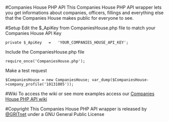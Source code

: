 #Companies House PHP API
This Companies House PHP API wrapper lets you get informations about companies, officers, fillings and everything else that the Companies House makes public for everyone to see.

#Setup
Edit the $_ApiKey from CompaniesHouse.php file to match your Companies House API Key

`private $_ApiKey 	= 	'YOUR_COMPANIES_HOUSE_API_KEY';`

Include the CompaniesHouse.php file

`require_once('CompaniesHouse.php');`

Make a test request

`$CompaniesHouse = new CompaniesHouse;
var_dump($CompaniesHouse->company_profile('10131005'));`

#Wiki
To access the wiki or see more examples access our [Companies House PHP API wiki](https://github.com/GRITnet/Companies-House-PHP-API/wiki)

#Copyright
This Companies House PHP API wrapper is released by [@GRITnet](https://github.com/GRITnet) under a GNU General Public License
